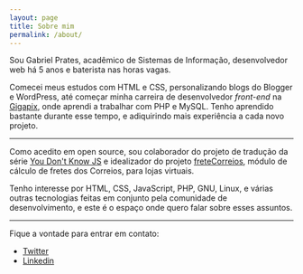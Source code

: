 ```yaml
---
layout: page
title: Sobre mim
permalink: /about/
---
```


Sou Gabriel Prates, acadêmico de Sistemas de Informação, desenvolvedor web há 5 anos e baterista nas horas vagas.

Comecei meus estudos com HTML e CSS, personalizando blogs do Blogger e WordPress, até começar minha carreira de desenvolvedor *front-end* na [Gigapix](http://gigapix.com.br), onde aprendi a trabalhar com PHP e MySQL. Tenho aprendido bastante durante esse tempo, e adiquirindo mais experiência a cada novo projeto.

---

Como acedito em open source, sou colaborador do projeto de tradução da série [You Don't Know JS](https://github.com/cezaraugusto/You-Dont-Know-JS) e idealizador do projeto [freteCorreios](https://github.com/gigapix/freteCorreios), módulo de cálculo de fretes dos Correios, para lojas virtuais.

Tenho interesse por HTML, CSS, JavaScript, PHP, GNU, Linux, e várias outras tecnologias feitas em conjunto pela comunidade de desenvolvimento, e este é o espaço onde quero falar sobre esses assuntos.

---

Fique a vontade para entrar em contato:

 * [Twitter](https://twitter.com/gabsprates)
 * [Linkedin](https://br.linkedin.com/in/gabsprates)
